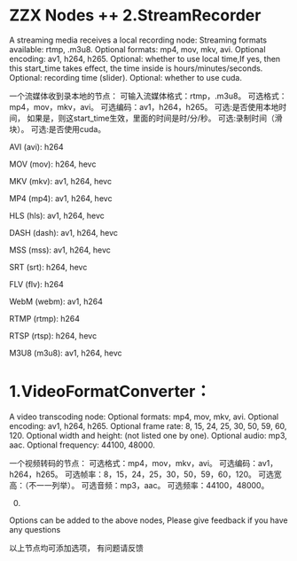ZZX Nodes
++
2.StreamRecorder
==
A streaming media receives a local recording node:
Streaming formats available: rtmp, .m3u8.
Optional formats: mp4, mov, mkv, avi.
Optional encoding: av1, h264, h265.
Optional: whether to use local time,If yes, then this start_time takes effect, the time inside is hours/minutes/seconds.
Optional: recording time (slider).
Optional: whether to use cuda.


一个流媒体收到录本地的节点：
可输入流媒体格式：rtmp，.m3u8。
可选格式：mp4，mov，mkv，avi。
可选编码：av1，h264，h265。
可选:是否使用本地时间，
     如果是，则这start_time生效，里面的时间是时/分/秒。
可选:录制时间（滑块）。
可选:是否使用cuda。

AVI (avi): h264

MOV (mov): h264, hevc

MKV (mkv): av1, h264, hevc

MP4 (mp4): av1, h264, hevc

HLS (hls): av1, h264, hevc

DASH (dash): av1, h264, hevc

MSS (mss): av1, h264, hevc

SRT (srt): h264, hevc

FLV (flv): h264

WebM (webm): av1, h264

RTMP (rtmp): h264

RTSP (rtsp): h264, hevc

M3U8 (m3u8): av1, h264, hevc

1.VideoFormatConverter：
==
A video transcoding node:
Optional formats: mp4, mov, mkv, avi.
Optional encoding: av1, h264, h265.
Optional frame rate: 8, 15, 24, 25, 30, 50, 59, 60, 120.
Optional width and height: (not listed one by one).
Optional audio: mp3, aac.
Optional frequency: 44100, 48000.

一个视频转码的节点：
可选格式：mp4，mov，mkv，avi。
可选编码：av1，h264，h265。
可选帧率：8，15，24，25，30，50，59，60，120。
可选宽高：（不一一列举）。
可选音频：mp3，aac。
可选频率：44100，48000。


0.
Options can be added to the above nodes,
Please give feedback if you have any questions

以上节点均可添加选项，
有问题请反馈
